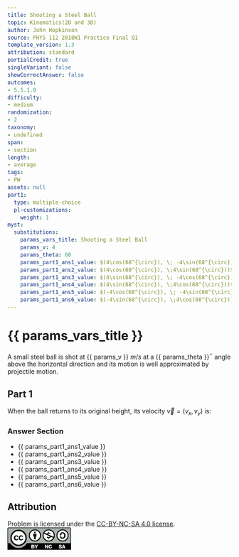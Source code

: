 ```yaml
---
title: Shooting a Steel Ball
topic: Kinematics(2D and 3D)
author: John Hopkinson
source: PHYS 112 2018W1 Practice Final Q1
template_version: 1.3
attribution: standard
partialCredit: true
singleVariant: false
showCorrectAnswer: false
outcomes:
- 5.5.1.0
difficulty:
- medium
randomization:
- 2
taxonomy:
- undefined
span:
- section
length:
- average
tags:
- PW
assets: null
part1:
  type: multiple-choice
  pl-customizations:
    weight: 1
myst:
  substitutions:
    params_vars_title: Shooting a Steel Ball
    params_v: 4
    params_theta: 68
    params_part1_ans1_value: $(4\cos(68^{\circ}), \; -4\sin(68^{\circ}))$
    params_part1_ans2_value: $(4\cos(68^{\circ}), \;4\sin(68^{\circ}))$
    params_part1_ans3_value: $(4\sin(68^{\circ}), \; -4\cos(68^{\circ}))$
    params_part1_ans4_value: $(4\sin(68^{\circ}), \;4\cos(68^{\circ}))$
    params_part1_ans5_value: $(-4\cos(68^{\circ}), \; -4\sin(68^{\circ}))$
    params_part1_ans6_value: $(-4\sin(68^{\circ}), \;4\cos(68^{\circ}))$
---
```

# {{ params_vars_title }}
A small steel ball is shot at {{ params_v }} $m/s$ at a {{ params_theta }}$^{\circ}$ angle above the horizontal direction and its motion is well approximated by projectile motion.

## Part 1

When the ball returns to its original height, its velocity $\overrightarrow{v} = (v_x, v_y)$ is:

### Answer Section

- {{ params_part1_ans1_value }}
- {{ params_part1_ans2_value }}
- {{ params_part1_ans3_value }}
- {{ params_part1_ans4_value }}
- {{ params_part1_ans5_value }}
- {{ params_part1_ans6_value }}

## Attribution

Problem is licensed under the [CC-BY-NC-SA 4.0 license](https://creativecommons.org/licenses/by-nc-sa/4.0/).<br> ![The Creative Commons 4.0 license requiring attribution-BY, non-commercial-NC, and share-alike-SA license.](https://raw.githubusercontent.com/firasm/bits/master/by-nc-sa.png)